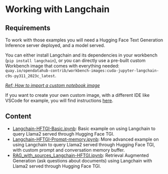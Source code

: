 # Working with Langchain

## Requirements

To work with those examples you will need a Hugging Face Text Generation Inference server deployed, and a model served.

You can either install Langchain and its dependencies in your workbench (`pip install langchain`), or you can directly use a pre-built custom Workbench image that comes with everything needed: `quay.io/opendatahub-contrib/workbench-images:cuda-jupyter-langchain-c9s-py311_2023c_latest`.

*[Ref: How to import a custom notebook image](https://access.redhat.com/documentation/en-us/red_hat_openshift_data_science/1/html/managing_users_and_user_resources/managing_notebook_servers#configuring-a-custom-notebook-image_user-mgmt)*

If you want to create your own custom image, with a different IDE like VSCode for example, you will find instructions [here](https://github.com/opendatahub-io-contrib/workbench-images#building-an-image).

## Content

- [Langchain-HFTGI-Basic.ipynb](Langchain-HFTGI-Basic.ipynb): Basic example on using Langchain to query Llama2 served through Hugging Face TGI.
- [Langchain-HFTGI-Prompt-memory.ipynb](Langchain-HFTGI-Prompt-memory.ipynb): More advanced example on using Langchain to query Llama2 served through Hugging Face TGI, with custom prompt and conversation memory buffer.
- [RAG_with_sources_Langchain-HFTGI.ipynb](RAG_with_sources_Langchain-HFTGI.ipynb): Retrieval Augmented Generation (ask questions about documents) using Langchain with Llama2 served through Hugging Face TGI.
